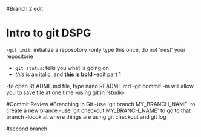 
#Branch 2 edit
# Intro to git DSPG
-`git init`: initialize a reposotory
	-only type this once, do not 'nest' your repositorie
- `git status`: tells you what is going on
- *this* is an italic, and **this is bold**
-edit part 1

-to open README.md file, type nano README.md
-git commit -m will allow you to save file at one time
-using git in rstudio 

#Commit Review
#Branching in Git
-use 'git branch MY_BRANCH_NAME' to create a new brance
-use 'git checkout MY_BRANCH_NAME' to go to that branch
-loook at where things are using git checkout and git log

#second branch

